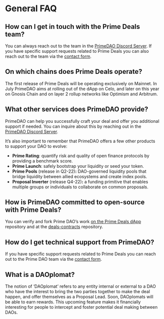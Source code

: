 # General FAQ

## How can I get in touch with the Prime Deals team?

You can always reach out to the team in the [PrimeDAO Discord Server](https://discord.com/invite/x8v59pG). If you have specific support requests related to Prime Deals you can also reach out to the team via the [contact form](https://form.typeform.com/to/SUCTM812).

## On which chains does Prime Deals operate?

The first release of Prime Deals will be operating exclusively on Mainnet. In July PrimeDAO aims at rolling out of the dApp on Celo, and later on this year on Gnosis Chain and on layer 2 rollup networks like Optimism and Arbitrum.

## What other services does PrimeDAO provide?

PrimeDAO can help you successfully craft your deal and offer you additional support if needed.  You can inquire about this by reaching out in the [PrimeDAO Discord Server](https://discord.com/invite/x8v59pG).

It’s also important to remember that PrimeDAO offers a few other products to support your DAO to evolve:

* **Prime Rating**: quantify risk and quality of open finance protocols by providing a benchmark score.
* **Prime Launch**: safely bootstrap your liquidity or seed your token.
* **Prime Pools** (release in Q2-22)**:** DAO-governed liquidity pools that bridge liquidity between allied ecosystems and create index pools.
* **Proposal Inverter** (release Q4-22)**:** a funding primitive that enables multiple groups or individuals to collaborate on common proposals.

## How is PrimeDAO committed to open-source with Prime Deals?

You can verify and fork Prime DAO’s work [on the Prime Deals dApp](https://github.com/PrimeDAO/prime-deals-dapp) repository and at the [deals-contracts](https://github.com/PrimeDAO/deals-contracts) repository.

## How do I get technical support from PrimeDAO?

If you have specific support requests related to Prime Deals you can reach out to the Prime DAO team via the [contact form](https://form.typeform.com/to/SUCTM812).

## What is a DAOplomat?

The notion of ‘DAOplomat’ refers to any entity internal or external to a DAO who have the interest to bring the two parties together to make the deal happen, and offer themselves as a Proposal Lead. Soon, DAOplomats will be able to earn rewards. This upcoming feature makes it financially interesting for people to intercept and foster potential deal making between DAOs.